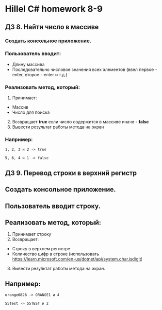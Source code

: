 # Hillel C# homework 8-9

## **ДЗ 8. Найти число в массиве**

### **Создать консольное приложение.**
### **Пользователь вводит:**
- Длину массива
- Последовательно числовое значения всех элементов (ввел первое - enter, второе - enter и т.д.)

### **Реализовать метод, который:**
1) Принимает:  
  - Массив
  - Число для поиска
2) Возвращает **true** если число содержится в массиве иначе - **false**  
3) Вывести результат работы метода на экран  

### **Например:**
```
1, 2, 3 и 2 -> true

5, 6, 4 и 1 -> false
```

## **ДЗ 9. Перевод строки в верхний регистр**

## **Создать консольное приложение.**

## **Пользователь вводит строку.**

## **Реализовать метод, который:**

1) Принимает строку
2) Возвращает:
- Строку в верхнем регистре
- Количество цифр в строке (использовать https://learn.microsoft.com/en-us/dotnet/api/system.char.isdigit)


3) Вывести результат работы метода на экран.



## **Например:**
```
orange6826 -> ORANGE1 и 4

55test -> 55TEST и 2
```
